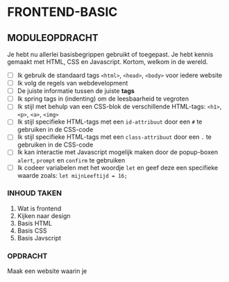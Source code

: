 # FRONTEND-BASIC

## MODULEOPDRACHT

Je hebt nu allerlei basisbegrippen gebruikt of toegepast. Je hebt kennis gemaakt met HTML, CSS en Javascript. Kortom, welkom in de wereld. 
- [ ]  Ik gebruik de standaard tags `<html>`, `<head>`, `<body>` voor iedere website
- [ ]  Ik volg de regels van webdevelopment
  - [ ]  De juiste informatie tussen de juiste __tags__
  - [ ]  Ik spring tags in (indenting) om de leesbaarheid te vegroten
- [ ]   Ik stijl met behulp van een CSS-blok de verschillende HTML-tags: `<h1>`, `<p>`, `<a>`, `<img>`
- [ ]  Ik stijl specifieke HTML-tags met een `id-attribuut` door een `#` te gebruiken in de CSS-code
- [ ]  Ik stijl specifieke HTML-tags met een `class-attribuut` door een `.` te gebruiken in de CSS-code
- [ ]  Ik kan interactie met Javascript mogelijk maken door de popup-boxen `alert`, `prompt` en `confirm` te gebruiken
- [ ]  Ik codeer variabelen met het woordje `let` en geef deze een specifieke waarde zoals: `let mijnLeeftijd = 16;`

### INHOUD TAKEN

1. Wat is frontend
2. Kijken naar design
3. Basis HTML
4. Basis CSS
5. Basis Javscript

### OPDRACHT

Maak een website waarin je 